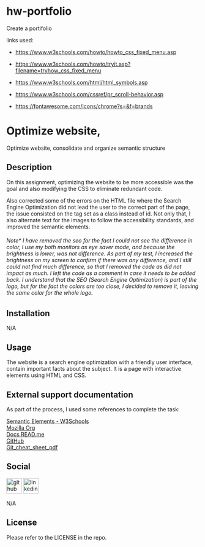 # hw-portfolio
Create a portifolio


links used:
* https://www.w3schools.com/howto/howto_css_fixed_menu.asp
* https://www.w3schools.com/howto/tryit.asp?filename=tryhow_css_fixed_menu
* https://www.w3schools.com/html/html_symbols.asp
* https://www.w3schools.com/cssref/pr_scroll-behavior.asp

* https://fontawesome.com/icons/chrome?s=&f=brands






# Optimize website,
Optimize website, consolidate and organize semantic structure



## Description

On this assignment, optimizing the website to be more accessible was the goal and also modifying the CSS to eliminate redundant code.

Also corrected some of the errors on the HTML file where the Search Engine Optimization did not lead the user to the correct part of the page, the issue consisted on the tag set as a class instead of id. Not only that, I also alternate text for the images to follow the accessibility standards, and improved the semantic elements.

###### Note* I have removed the <span class="seo">seo</span> for the fact I could not see the difference in color, I use my both monitors as eye saver mode, and because the brightness is lower, was not difference. As part of my test, I increased the brightness on my screen to confirm if there was any difference, and I still could not find much difference, so that I removed the code as did not impact as much. I left the code as  a comment in case it needs to be added back. I understand that the SEO (Search Engine Optimization) is part of the logo, but for the fact the colors are too close, I decided to remove it, leaving the same color for the whole logo.


## Installation

N/A

## Usage

The website is a search engine optimization with a friendly user interface, contain important facts about the subject. It is a page with interactive elements using HTML and CSS.

## External support documentation

As part of the process, I used some references to complete the task:

<a href="https://www.w3schools.com/html/html5_semantic_elements.asp" target="_blank">Semantic Elements - W3Schools</a><br />
<a href="https://developer.mozilla.org/en-US/docs/Web/HTML/Element" target="_blank">Mozilla Org</a><br />
<a href="https://docs.readme.com/docs/linking-to-pages" target="_blank">Docs READ.me</a><br />
[GitHub](https://pages.github.com/)<br />
[Git_cheat_sheet_pdf](https://education.github.com/git-cheat-sheet-education.pdf)<br />


## Social

[<img src='https://cdn.jsdelivr.net/npm/simple-icons@3.0.1/icons/github.svg' alt='github' height='40'>](https://github.com/luizborges146)  [<img src='https://cdn.jsdelivr.net/npm/simple-icons@3.0.1/icons/linkedin.svg' alt='linkedin' height='40'>](https://www.linkedin.com/in/https://www.linkedin.com/in/luiz-borges-2377b7142//)


N/A

## License

Please refer to the LICENSE in the repo.
